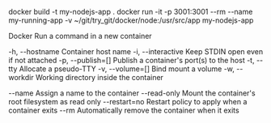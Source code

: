 docker build -t my-nodejs-app .
docker run -it -p 3001:3001 --rm --name my-running-app -v ~/git/try_git/docker/node:/usr/src/app my-nodejs-app

Docker Run a command in a new container

-h, --hostname                  Container host name
-i, --interactive               Keep STDIN open even if not attached
-p, --publish=[]                Publish a container's port(s) to the host
-t, --tty                       Allocate a pseudo-TTY
-v, --volume=[]                 Bind mount a volume
-w, --workdir                   Working directory inside the container

--name                          Assign a name to the container
--read-only                     Mount the container's root filesystem as read only
--restart=no                    Restart policy to apply when a container exits
--rm                            Automatically remove the container when it exits

